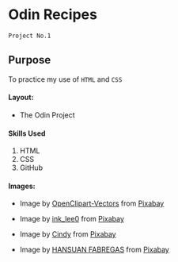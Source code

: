 # Odin Recipes
`Project No.1`

## Purpose
To practice my use of `HTML` and `CSS`

#### Layout:
* The Odin Project

#### Skills Used
1. HTML
2. CSS
3. GitHub

#### Images: 

* Image by <a href="https://pixabay.com/users/openclipart-vectors-30363/?utm_source=link-attribution&amp;utm_medium=referral&amp;utm_campaign=image&amp;utm_content=1299636">OpenClipart-Vectors</a> from <a href="https://pixabay.com//?utm_source=link-attribution&amp;utm_medium=referral&amp;utm_campaign=image&amp;utm_content=1299636">Pixabay</a>

* Image by <a href="https://pixabay.com/users/ink_lee0-1165724/?utm_source=link-attribution&amp;utm_medium=referral&amp;utm_campaign=image&amp;utm_content=826744">ink_lee0</a> from <a href="https://pixabay.com//?utm_source=link-attribution&amp;utm_medium=referral&amp;utm_campaign=image&amp;utm_content=826744">Pixabay</a>

* Image by <a href="https://pixabay.com/users/catceeq-14180496/?utm_source=link-attribution&amp;utm_medium=referral&amp;utm_campaign=image&amp;utm_content=4929395">Cindy</a> from <a href="https://pixabay.com//?utm_source=link-attribution&amp;utm_medium=referral&amp;utm_campaign=image&amp;utm_content=4929395">Pixabay</a>

* Image by <a href="https://pixabay.com/users/hansuan_fabregas-2902307/?utm_source=link-attribution&amp;utm_medium=referral&amp;utm_campaign=image&amp;utm_content=7517639">HANSUAN FABREGAS</a> from <a href="https://pixabay.com//?utm_source=link-attribution&amp;utm_medium=referral&amp;utm_campaign=image&amp;utm_content=7517639">Pixabay</a>





